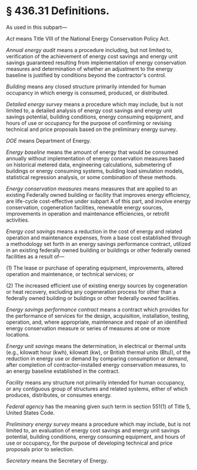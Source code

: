 # § 436.31   Definitions.

As used in this subpart—


*Act* means Title VIII of the National Energy Conservation Policy Act. 


*Annual energy audit* means a procedure including, but not limited to, verification of the achievement of energy cost savings and energy unit savings guaranteed resulting from implementation of energy conservation measures and determination of whether an adjustment to the energy baseline is justified by conditions beyond the contractor's control.


*Building* means any closed structure primarily intended for human occupancy in which energy is consumed, produced, or distributed.


*Detailed energy survey* means a procedure which may include, but is not limited to, a detailed analysis of energy cost savings and energy unit savings potential, building conditions, energy consuming equipment, and hours of use or occupancy for the purpose of confirming or revising technical and price proposals based on the preliminary energy survey.


*DOE* means Department of Energy.


*Energy baseline* means the amount of energy that would be consumed annually without implementation of energy conservation measures based on historical metered data, engineering calculations, submetering of buildings or energy consuming systems, building load simulation models, statistical regression analysis, or some combination of these methods.


*Energy conservation measures* means measures that are applied to an existing Federally owned building or facility that improves energy efficiency, are life-cycle cost-effective under subpart A of this part, and involve energy conservation, cogeneration facilities, renewable energy sources, improvements in operation and maintenance efficiencies, or retrofit activities.


*Energy cost savings* means a reduction in the cost of energy and related operation and maintenance expenses, from a base cost established through a methodology set forth in an energy savings performance contract, utilized in an existing federally owned building or buildings or other federally owned facilities as a result of—


(1) The lease or purchase of operating equipment, improvements, altered operation and maintenance, or technical services; or


(2) The increased efficient use of existing energy sources by cogeneration or heat recovery, excluding any cogeneration process for other than a federally owned building or buildings or other federally owned facilities.


*Energy savings performance contract* means a contract which provides for the performance of services for the design, acquisition, installation, testing, operation, and, where appropriate, maintenance and repair of an identified energy conservation measure or series of measures at one or more locations.


*Energy unit savings* means the determination, in electrical or thermal units (e.g., kilowatt hour (kwh), kilowatt (kw), or British thermal units (Btu)), of the reduction in energy use or demand by comparing consumption or demand, after completion of contractor-installed energy conservation measures, to an energy baseline established in the contract.


*Facility* means any structure not primarily intended for human occupancy, or any contiguous group of structures and related systems, either of which produces, distributes, or consumes energy.


*Federal agency* has the meaning given such term in section 551(1) of Title 5, United States Code.


*Preliminary energy survey* means a procedure which may include, but is not limited to, an evaluation of energy cost savings and energy unit savings potential, building conditions, energy consuming equipment, and hours of use or occupancy, for the purpose of developing technical and price proposals prior to selection.


*Secretary* means the Secretary of Energy. 




